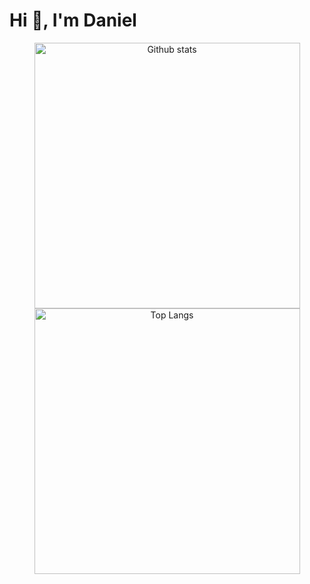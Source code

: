 # Hi 👋, I'm Daniel

<p align="center">
  <a href="https://github.com/DanielKraft">
    <img src="https://github-readme-stats.vercel.app/api?username=DanielKraft&include_all_commits=true&count_private=true&show_icons=true&line_height=20&title_color=fff&icon_color=79ff97&text_color=9f9f9f&bg_color=151515"
         alt="Github stats" width="425">
  </a>
  <a href="https://github.com/DanielKraft?tab=repositories">
    <img src="https://github-readme-stats.vercel.app/api/top-langs/?username=DanielKraft&layout=compact&hide=shell,Dockerfile&count_private=true&show_icons=true&line_height=20&title_color=fff&icon_color=79ff97&text_color=9f9f9f&bg_color=151515"
         alt="Top Langs" width="425">
  </a>
</p>
